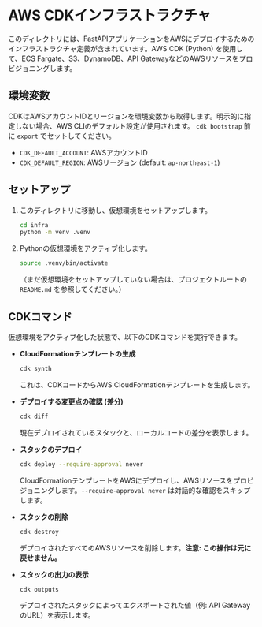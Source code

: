 # AWS CDKインフラストラクチャ
このディレクトリには、FastAPIアプリケーションをAWSにデプロイするためのインフラストラクチャ定義が含まれています。AWS CDK (Python) を使用して、ECS Fargate、S3、DynamoDB、API GatewayなどのAWSリソースをプロビジョニングします。

## 環境変数
CDKはAWSアカウントIDとリージョンを環境変数から取得します。明示的に指定しない場合、AWS CLIのデフォルト設定が使用されます。
`cdk bootstrap` 前に `export` でセットしてください。

- `CDK_DEFAULT_ACCOUNT`: AWSアカウントID
- `CDK_DEFAULT_REGION`: AWSリージョン (default: `ap-northeast-1`)

## セットアップ

1.  このディレクトリに移動し、仮想環境をセットアップします。
    ```bash
    cd infra
    python -m venv .venv
    ```

2.  Pythonの仮想環境をアクティブ化します。
    ```bash
    source .venv/bin/activate
    ```
    （まだ仮想環境をセットアップしていない場合は、プロジェクトルートの `README.md` を参照してください。）

## CDKコマンド

仮想環境をアクティブ化した状態で、以下のCDKコマンドを実行できます。

-   **CloudFormationテンプレートの生成**
    ```bash
    cdk synth
    ```
    これは、CDKコードからAWS CloudFormationテンプレートを生成します。

-   **デプロイする変更点の確認 (差分)**
    ```bash
    cdk diff
    ```
    現在デプロイされているスタックと、ローカルコードの差分を表示します。

-   **スタックのデプロイ**
    ```bash
    cdk deploy --require-approval never
    ```
    CloudFormationテンプレートをAWSにデプロイし、AWSリソースをプロビジョニングします。`--require-approval never` は対話的な確認をスキップします。

-   **スタックの削除**
    ```bash
    cdk destroy
    ```
    デプロイされたすべてのAWSリソースを削除します。**注意: この操作は元に戻せません。**

-   **スタックの出力の表示**
    ```bash
    cdk outputs
    ```
    デプロイされたスタックによってエクスポートされた値（例: API GatewayのURL）を表示します。